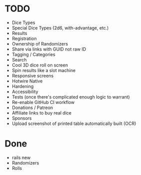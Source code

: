 # TODO
- Dice Types
- Special Dice Types (2d6, with-advantage, etc.)
- Results
- Registration
- Ownership of Randomizers
- Share via links with GUID not raw ID
- Tagging / Categories
- Search
- Cool 3D dice roll on screen
- Spin results like a slot machine
- Responsive screens
- Hotwire Native
- Hardening
- Accessibility
- Tests (once there's complicated enough logic to warrant)
- Re-enable GitHub CI workflow
- Donations / Patreon
- Affiliate links to buy real dice
- Sponsors
- Upload screenshot of printed table automatically built (OCR)
# Done
- rails new
- Randomizers
- Rolls
